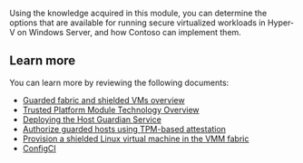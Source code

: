 Using the knowledge acquired in this module, you can determine the options that are available for running secure virtualized workloads in Hyper-V on Windows Server, and how Contoso can implement them.

## Learn more

You can learn more by reviewing the following documents:

- [Guarded fabric and shielded VMs overview](/windows-server/security/guarded-fabric-shielded-vm/guarded-fabric-and-shielded-vms?azure-portal=true)
- [Trusted Platform Module Technology Overview](/windows/security/information-protection/tpm/trusted-platform-module-overview?azure-portal=true)
- [Deploying the Host Guardian Service](/windows-server/security/guarded-fabric-shielded-vm/guarded-fabric-deploying-hgs-overview?azure-portal=true)
- [Authorize guarded hosts using TPM-based attestation](/windows-server/security/guarded-fabric-shielded-vm/guarded-fabric-tpm-trusted-attestation-capturing-hardware?azure-portal=true)
- [Provision a shielded Linux virtual machine in the VMM fabric](/system-center/vmm/guarded-deploy-linux-vm?azure-portal=true)
- [ConfigCI](/powershell/module/configci/?view=win10-ps?azure-portal=true)

